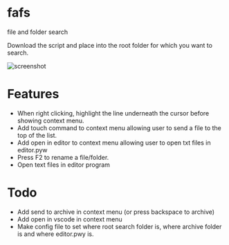 # fafs
file and folder search

Download the script and place into the root folder for which you want to search.

![screenshot](https://github.com/classicfoo/fafs/assets/20607431/fdb6034b-5db6-4c65-bccc-de4ada5453fc)

# Features
- When right clicking, highlight the line underneath the cursor before showing context menu.
- Add touch command to context menu allowing user to send a file to the top of the list.
- Add open in editor to context menu allowing user to open txt files in editor.pyw
- Press F2 to rename a file/folder.
- Open text files in editor program



# Todo
- Add send to archive in context menu (or press backspace to archive)
- Add open in vscode in context menu
- Make config file to set where root search folder is, where archive folder is and where editor.pwy is. 
